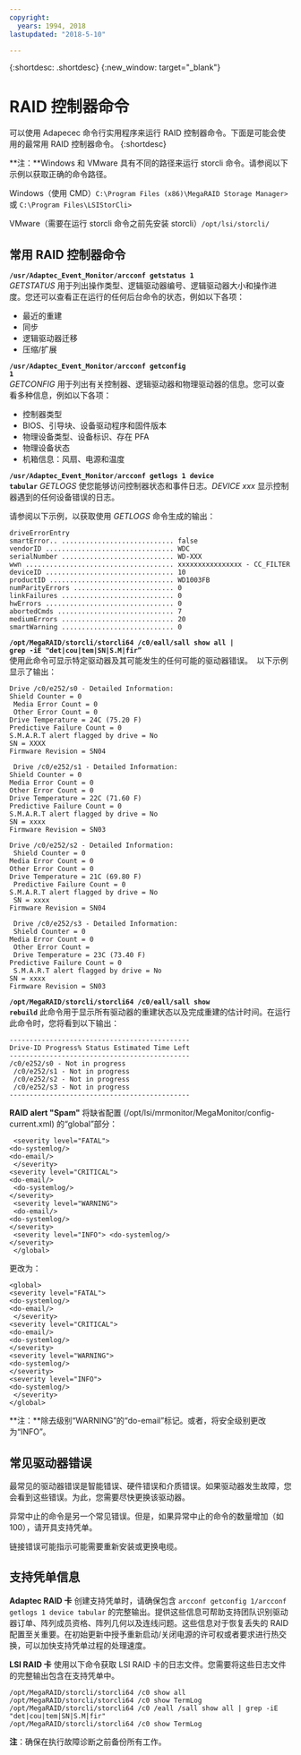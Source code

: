 ```yaml
---
copyright:
  years: 1994, 2018
lastupdated: "2018-5-10"

---
```


{:shortdesc: .shortdesc}
{:new_window: target="_blank"}

# RAID 控制器命令

可以使用 Adapecec 命令行实用程序来运行 RAID 控制器命令。下面是可能会使用的最常用 RAID 控制器命令。
{:shortdesc}

**注：**Windows 和 VMware 具有不同的路径来运行 storcli 命令。请参阅以下示例以获取正确的命令路径。

Windows（使用 CMD）`C:\Program Files (x86)\MegaRAID Storage Manager>`      
或 `C:\Program Files\LSIStorCli>`

VMware（需要在运行 storcli 命令之前先安装 storcli）`/opt/lsi/storcli/`

## 常用 RAID 控制器命令

<code><b>/usr/Adaptec_Event_Monitor/arcconf getstatus 1</b></code> <br>
_GETSTATUS_ 用于列出操作类型、逻辑驱动器编号、逻辑驱动器大小和操作进度。您还可以查看正在运行的任何后台命令的状态，例如以下各项：
<ul>
  <li> 最近的重建
  <li> 同步
  <li> 逻辑驱动器迁移
  <li> 压缩/扩展
</ul>

<code><b>/usr/Adaptec_Event_Monitor/arcconf getconfig 1</b></code><br>
_GETCONFIG_ 用于列出有关控制器、逻辑驱动器和物理驱动器的信息。您可以查看多种信息，例如以下各项：
<ul>
  <li> 控制器类型
  <li> BIOS、引导块、设备驱动程序和固件版本 
  <li> 物理设备类型、设备标识、存在 PFA 
  <li> 物理设备状态 
  <li> 机箱信息：风扇、电源和温度
  </ul>

<code><b>/usr/Adaptec_Event_Monitor/arcconf getlogs 1 device tabular</code></b>
_GETLOGS_ 使您能够访问控制器状态和事件日志。_DEVICE xxx_ 显示控制器遇到的任何设备错误的日志。

请参阅以下示例，以获取使用 _GETLOGS_ 命令生成的输出：
```
driveErrorEntry
smartError.. ............................ false 
vendorID ................................ WDC
serialNumber ............................ WD-XXX
wwn ..................................... xxxxxxxxxxxxxxxx - CC_FILTER
deviceID ................................ 10
productID ............................... WD1003FB
numParityErrors ......................... 0
linkFailures ............................ 0
hwErrors ................................ 0
abortedCmds ............................. 7
mediumErrors ............................ 20
smartWarning ............................ 0
```

<code><b>/opt/MegaRAID/storcli/storcli64 /c0/eall/sall show all | grep -iE "det|cou|tem|SN|S.M|fir” </code></b><br>
使用此命令可显示特定驱动器及其可能发生的任何可能的驱动器错误。 
以下示例显示了输出：
```
Drive /c0/e252/s0 - Detailed Information: 
Shield Counter = 0
 Media Error Count = 0
 Other Error Count = 0 
Drive Temperature = 24C (75.20 F) 
Predictive Failure Count = 0 
S.M.A.R.T alert flagged by drive = No 
SN = XXXX 
Firmware Revision = SN04

 Drive /c0/e252/s1 - Detailed Information: 
Shield Counter = 0 
Media Error Count = 0 
Other Error Count = 0 
Drive Temperature = 22C (71.60 F) 
Predictive Failure Count = 0 
S.M.A.R.T alert flagged by drive = No 
SN = xxxx 
Firmware Revision = SN03 

Drive /c0/e252/s2 - Detailed Information:
 Shield Counter = 0 
Media Error Count = 0 
Other Error Count = 0 
Drive Temperature = 21C (69.80 F)
 Predictive Failure Count = 0 
S.M.A.R.T alert flagged by drive = No
 SN = xxxx 
Firmware Revision = SN04

 Drive /c0/e252/s3 - Detailed Information:
 Shield Counter = 0 
Media Error Count = 0
 Other Error Count =
 Drive Temperature = 23C (73.40 F) 
Predictive Failure Count = 0
 S.M.A.R.T alert flagged by drive = No 
SN = xxxx
Firmware Revision = SN03  
```

<!--<code><b>/opt/MegaRAID/storcli/storcli64 /c0 show all | less </code></b>-->
<!--You use this command to view RAID health, size, name, and other important information.-->

<code><b>/opt/MegaRAID/storcli/storcli64 /c0/eall/sall show rebuild</code></b>
此命令用于显示所有驱动器的重建状态以及完成重建的估计时间。在运行此命令时，您将看到以下输出：
```
---------------------------------------------
Drive-ID Progress% Status Estimated Time Left 
---------------------------------------------
/c0/e252/s0 - Not in progress
 /c0/e252/s1 - Not in progress
 /c0/e252/s2 - Not in progress
 /c0/e252/s3 - Not in progress
--------------------------------------------- 
```

<b>RAID alert "Spam"</b>
将缺省配置 (/opt/lsi/mrmonitor/MegaMonitor/config-current.xml) 的“global”部分： 
```<global>
 <severity level="FATAL"> 
<do-systemlog/> 
<do-email/>
 </severity>
<severity level="CRITICAL"> 
<do-email/>
 <do-systemlog/> 
</severity>
 <severity level="WARNING">
 <do-email/> 
<do-systemlog/> 
</severity>
 <severity level="INFO"> <do-systemlog/>
</severity>
 </global> 
```
更改为： 
```
<global> 
<severity level="FATAL"> 
<do-systemlog/> 
<do-email/>
 </severity> 
<severity level="CRITICAL"> 
<do-email/> 
<do-systemlog/> 
</severity> 
<severity level="WARNING"> 
<do-systemlog/> 
</severity> 
<severity level="INFO">
<do-systemlog/>
 </severity> 
</global> 
```
**注：**除去级别“WARNING”的“do-email”标记。或者，将安全级别更改为“INFO”。

## 常见驱动器错误

最常见的驱动器错误是智能错误、硬件错误和介质错误。如果驱动器发生故障，您会看到这些错误。为此，您需要尽快更换该驱动器。

异常中止的命令是另一个常见错误。但是，如果异常中止的命令的数量增加（如 100），请开具支持凭单。  

链接错误可能指示可能需要重新安装或更换电缆。

## 支持凭单信息

<b>Adaptec RAID 卡</b>
创建支持凭单时，请确保包含 `arcconf getconfig 1/arcconf getlogs 1 device tabular` 的完整输出。提供这些信息可帮助支持团队识别驱动器订单、阵列成员资格、阵列几何以及连线问题。这些信息对于恢复丢失的 RAID 配置至关重要。在初始更新中授予重新启动/关闭电源的许可权或者要求进行热交换，可以加快支持凭单过程的处理速度。 

<b>LSI RAID 卡</b>
使用以下命令获取 LSI RAID 卡的日志文件。您需要将这些日志文件的完整输出包含在支持凭单中。
```
/opt/MegaRAID/storcli/storcli64 /c0 show all
/opt/MegaRAID/storcli/storcli64 /c0 show TermLog
/opt/MegaRAID/storcli/storcli64 /c0 /eall /sall show all | grep -iE "det|cou|tem|SN|S.M|fir"
/opt/MegaRAID/storcli/storcli64 /c0 show TermLog
```

**注**：确保在执行故障诊断之前备份所有工作。
